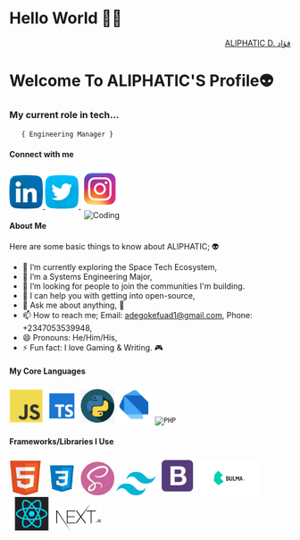 <h1>Hello World 👋🏾</h1>

<div align="right" class="badge-base LI-profile-badge" data-locale="en_US" data-size="medium" data-theme="dark" data-type="VERTICAL" data-vanity="fuad-ajibola-5a0034166" data-version="v1"><a class="badge-base__link LI-simple-link" href="https://substack.com/@aliphatic?r=1n1u2b&utm_campaign=profile&utm_medium=profile-page"> ALIPHATIC D. ‎فؤاد</a></div>
    
<h1>Welcome To ALIPHATIC'S Profile👽</h1>

###   **My current role in tech...** </h2>
       { Engineering Manager } 

<!-- ###   **Founder of ANTAPEX** </h2> 
#### Follow ANTAPEX via;
<a href="https://github.com/ANTAPEX"><img src="images/github.png" width="60" /></a>
<a href="https://www.linkedin.com/company/the-antapex/"><img src="images/linkedin.png" width="60" /></a> -->


#### Connect with me 
<a href="https://www.linkedin.com/in/adegoke-fuad-ajibola/"> <img src="images/linkedin.png" width="60" /> </a>
<a href="https://twitter.com/ALIPHATIC_F"> <img src="images/twitter.png" width="60" /> </a>
<a href="https://www.instagram.com/aliphatic_hyd/"> <img src="images/ig.png" width="70" /> </a>
<img align="right" alt="Coding" width="370" src="https://miro.medium.com/max/680/0*7Q3yvSIv_t0ioJ-Z.gif"/>


#### About Me
Here are some basic things to know about ALIPHATIC; 👽

- 🔭 I’m currently exploring the Space Tech Ecosystem, 
- 🌱 I’m a Systems Engineering Major,
- 👯 I’m looking for people to join the communities I'm building.
- 🤔 I can help you with getting into open-source,
- 💬 Ask me about anything, 🌚
- 📫 How to reach me; Email: adegokefuad1@gmail.com, Phone: +2347053539948,
- 😄 Pronouns: He/Him/His,
- ⚡ Fun fact: I love Gaming & Writing. 🎮

#### My Core Languages
<code><img src="images/javascript.png" width="60" title="JavaScript" /></code>
<code><img src="images/typescript.png" width="60" title="TypeScript" /></code>
<code><img src="images/python.png" width="60" title="Python" /></code>
<code><img src="images/dart.png" width="65" title="Dart" /></code>
<code><img src="" width ="" title="PHP" /></code>

#### Frameworks/Libraries I Use
<code><img src="images/html.jpg" width="60" title="HTML" /></code>
<code><img src="images/css.jpg" width="60" title="CSS" /></code>
<code><img src="images/sass.jpg" width="60" title="SASS" /></code>
<code><img src="images/tailwind.png" width="70" title="Tailwind" /></code>
<code><img src="images/B.png" width="70" title="Bootstrap" /></code>
<code><img src="images/Bulma.png" width="110" title="Bulma" /></code>  
<code><img src="images/react.png" width="80" title="React" /></code>
 <code><img src="images/next.svg" width="80" title="Next" /></code>

<!--
<code><img src="images/api.jpg" width="70" title="API" /></code>
<code><img src="images/json.png" width="70" title="JSON" /></code>
<code><img src="images/nodemon.png" width="80" title="Nodemon" /></code>
<code><img src="images/express.png" width="65" title="Express" /></code>
<code><img src="images/prism.png" width="65" title="Prisma" /></code>
<code><img src="images/flutter.png" width="65" title="Flutter" /></code>

<!--#### Tools I Use
<code><img src="images/visualstudio.svg" width="60" title="Visual Studio Code" /></code>
<code><img src="images/github.jpg" width="60" title="GitHub" /></code>
<code><img src="images/git.jpg" width="60" title="Git" /></code>
<code><img src="images/android-studio.png" width="60" title="Android Studio" /></code>
<code><img src="images/x-code.png" width="60" title="Xcode" /></code>
<code><img src="images/firebase.png" width="60" title="Firebase" /></code>
<code><img src="images/docker.png" width="60" title="Docker" /></code>
<!-- <code><img src="images/power.png" width="80" title="Powershell" /></code> -->
<!--<code><img src="images/command.png" width="70" title="Commandprompt" /></code>
<code><img src="images/R.png" width="50" title="NodeJS" /></code>
<code><img src="images/postman.png" width="60" title="Postman API" /></code>
<code><img src="images/figma.jpeg" width="60" title="Figma" /></code> -->

